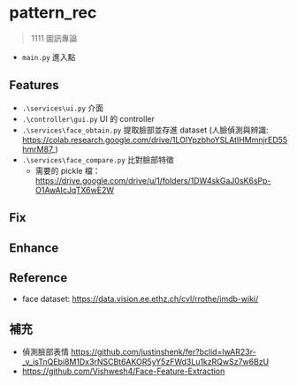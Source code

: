# pattern_rec
> 1111 圖訊專論

+ `main.py` 進入點

## Features
+ `.\services\ui.py` 介面
+ `.\controller\gui.py` UI 的 controller
+ `.\services\face_obtain.py` 提取臉部並存進 dataset (人臉偵測與辨識: https://colab.research.google.com/drive/1LOlYpzbhoYSLAtIHMmnjrED55hmrM87_)
+ `.\services\face_compare.py` 比對臉部特徵
    + 需要的 pickle 檔：https://drive.google.com/drive/u/1/folders/1DW4skGaJ0sK6sPp-O1AwAIcJqTX6wE2W

## Fix

## Enhance

## Reference
+ face dataset: https://data.vision.ee.ethz.ch/cvl/rrothe/imdb-wiki/

## 補充
+ 偵測臉部表情 https://github.com/justinshenk/fer?bclid=IwAR23r-_y_isTnQEbi8M1Dx3rNSCBt6AKOR5yY5zFWd3Lu1kzRQwSz7w6BzU
+ https://github.com/Vishwesh4/Face-Feature-Extraction
